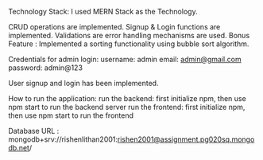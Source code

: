 Technology Stack: I used MERN Stack as the Technology.

CRUD operations are implemented.
Signup & Login functions are implemented.
Validations are error handling mechanisms are used.
Bonus Feature : Implemented a sorting functionality using bubble sort algorithm.

Credentials for admin login: 
  username: admin
  email: admin@gmail.com
  password: admin@123

User signup and login has been implemented.

How to run the application:
  run the backend: first initialize npm, then use npm start to run the backend server
  run the frontend: first initialize npm, then use npm start to run the frontend

Database URL : mongodb+srv://rishenlithan2001:rishen2001@assignment.pg020sq.mongodb.net/
  
